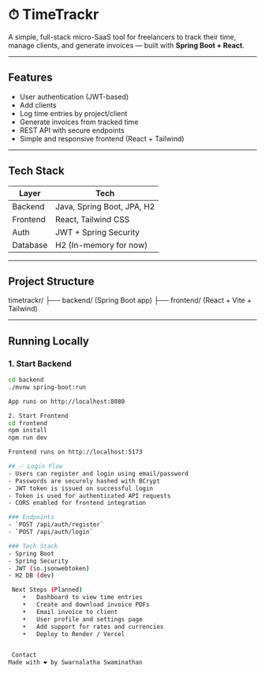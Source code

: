 # ⏱ TimeTrackr

A simple, full-stack micro-SaaS tool for freelancers to track their time, manage clients, and generate invoices — built with **Spring Boot + React**.

---

## Features

- User authentication (JWT-based)
- Add clients
- Log time entries by project/client
- Generate invoices from tracked time
- REST API with secure endpoints
- Simple and responsive frontend (React + Tailwind)

---

##  Tech Stack

| Layer       | Tech                      |
|-------------|---------------------------|
| Backend     | Java, Spring Boot, JPA, H2 |
| Frontend    | React, Tailwind CSS       |
| Auth        | JWT + Spring Security     |
| Database    | H2 (In-memory for now)    |

---

##  Project Structure
timetrackr/
├── backend/ (Spring Boot app)
├── frontend/ (React + Vite + Tailwind)


---

##  Running Locally

### 1. Start Backend

```bash
cd backend
./mvnw spring-boot:run

App runs on http://localhost:8080

2. Start Frontend
cd frontend
npm install
npm run dev

Frontend runs on http://localhost:5173

## ✅ Login Flow
- Users can register and login using email/password
- Passwords are securely hashed with BCrypt
- JWT token is issued on successful login
- Token is used for authenticated API requests
- CORS enabled for frontend integration

### Endpoints
- `POST /api/auth/register`
- `POST /api/auth/login`

### Tech Stack
- Spring Boot
- Spring Security
- JWT (io.jsonwebtoken)
- H2 DB (dev)

 Next Steps (Planned)
	•	Dashboard to view time entries
	•	Create and download invoice PDFs
	•	Email invoice to client
	•	User profile and settings page
	•	Add support for rates and currencies
	•	Deploy to Render / Vercel


 Contact
Made with ❤️ by Swarnalatha Swaminathan
